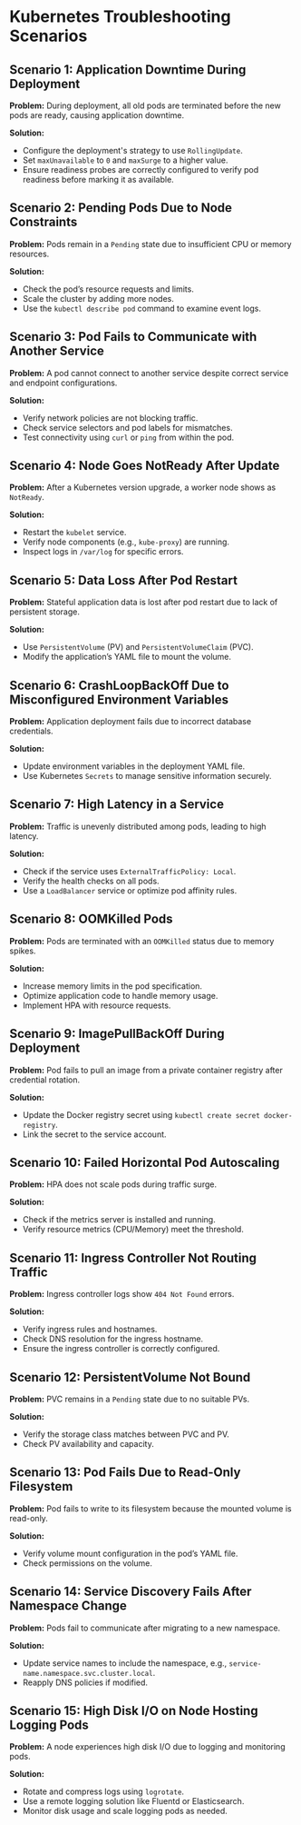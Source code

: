 # Kubernetes Troubleshooting Scenarios

## Scenario 1: Application Downtime During Deployment

**Problem:** During deployment, all old pods are terminated before the new pods are ready, causing application downtime.

**Solution:**

- Configure the deployment's strategy to use `RollingUpdate`.
- Set `maxUnavailable` to `0` and `maxSurge` to a higher value.
- Ensure readiness probes are correctly configured to verify pod readiness before marking it as available.

## Scenario 2: Pending Pods Due to Node Constraints

**Problem:** Pods remain in a `Pending` state due to insufficient CPU or memory resources.

**Solution:**

- Check the pod’s resource requests and limits.
- Scale the cluster by adding more nodes.
- Use the `kubectl describe pod` command to examine event logs.

## Scenario 3: Pod Fails to Communicate with Another Service

**Problem:** A pod cannot connect to another service despite correct service and endpoint configurations.

**Solution:**

- Verify network policies are not blocking traffic.
- Check service selectors and pod labels for mismatches.
- Test connectivity using `curl` or `ping` from within the pod.

## Scenario 4: Node Goes NotReady After Update

**Problem:** After a Kubernetes version upgrade, a worker node shows as `NotReady`.

**Solution:**

- Restart the `kubelet` service.
- Verify node components (e.g., `kube-proxy`) are running.
- Inspect logs in `/var/log` for specific errors.

## Scenario 5: Data Loss After Pod Restart

**Problem:** Stateful application data is lost after pod restart due to lack of persistent storage.

**Solution:**

- Use `PersistentVolume` (PV) and `PersistentVolumeClaim` (PVC).
- Modify the application’s YAML file to mount the volume.

## Scenario 6: CrashLoopBackOff Due to Misconfigured Environment Variables

**Problem:** Application deployment fails due to incorrect database credentials.

**Solution:**

- Update environment variables in the deployment YAML file.
- Use Kubernetes `Secrets` to manage sensitive information securely.

## Scenario 7: High Latency in a Service

**Problem:** Traffic is unevenly distributed among pods, leading to high latency.

**Solution:**

- Check if the service uses `ExternalTrafficPolicy: Local`.
- Verify the health checks on all pods.
- Use a `LoadBalancer` service or optimize pod affinity rules.

## Scenario 8: OOMKilled Pods

**Problem:** Pods are terminated with an `OOMKilled` status due to memory spikes.

**Solution:**

- Increase memory limits in the pod specification.
- Optimize application code to handle memory usage.
- Implement HPA with resource requests.

## Scenario 9: ImagePullBackOff During Deployment

**Problem:** Pod fails to pull an image from a private container registry after credential rotation.

**Solution:**

- Update the Docker registry secret using `kubectl create secret docker-registry`.
- Link the secret to the service account.

## Scenario 10: Failed Horizontal Pod Autoscaling

**Problem:** HPA does not scale pods during traffic surge.

**Solution:**

- Check if the metrics server is installed and running.
- Verify resource metrics (CPU/Memory) meet the threshold.

## Scenario 11: Ingress Controller Not Routing Traffic

**Problem:** Ingress controller logs show `404 Not Found` errors.

**Solution:**

- Verify ingress rules and hostnames.
- Check DNS resolution for the ingress hostname.
- Ensure the ingress controller is correctly configured.

## Scenario 12: PersistentVolume Not Bound

**Problem:** PVC remains in a `Pending` state due to no suitable PVs.

**Solution:**

- Verify the storage class matches between PVC and PV.
- Check PV availability and capacity.

## Scenario 13: Pod Fails Due to Read-Only Filesystem

**Problem:** Pod fails to write to its filesystem because the mounted volume is read-only.

**Solution:**

- Verify volume mount configuration in the pod’s YAML file.
- Check permissions on the volume.

## Scenario 14: Service Discovery Fails After Namespace Change

**Problem:** Pods fail to communicate after migrating to a new namespace.

**Solution:**

- Update service names to include the namespace, e.g., `service-name.namespace.svc.cluster.local`.
- Reapply DNS policies if modified.

## Scenario 15: High Disk I/O on Node Hosting Logging Pods

**Problem:** A node experiences high disk I/O due to logging and monitoring pods.

**Solution:**

- Rotate and compress logs using `logrotate`.
- Use a remote logging solution like Fluentd or Elasticsearch.
- Monitor disk usage and scale logging pods as needed.
